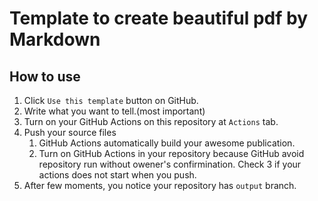 # Template to create beautiful pdf by Markdown

## How to use

1. Click `Use this template` button on GitHub.
2. Write what you want to tell.(most important)
3. Turn on your GitHub Actions on this repository at `Actions` tab.
4. Push your source files
   1. GitHub Actions automatically build your awesome publication.
   2. Turn on GitHub Actions in your repository because GitHub avoid repository run without owener's confirmination. Check 3 if your actions does not start when you push.
5. After few moments, you notice your repository has `output` branch.
